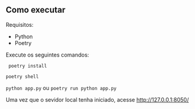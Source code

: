 ## Como executar

Requisitos:

 - Python
 - Poetry

Execute os seguintes comandos:
  
  ` poetry install`
   
   `poetry shell`

   `python app.py` ou `poetry run python app.py`

Uma vez que o sevidor local tenha iniciado, acesse http://127.0.0.1:8050/